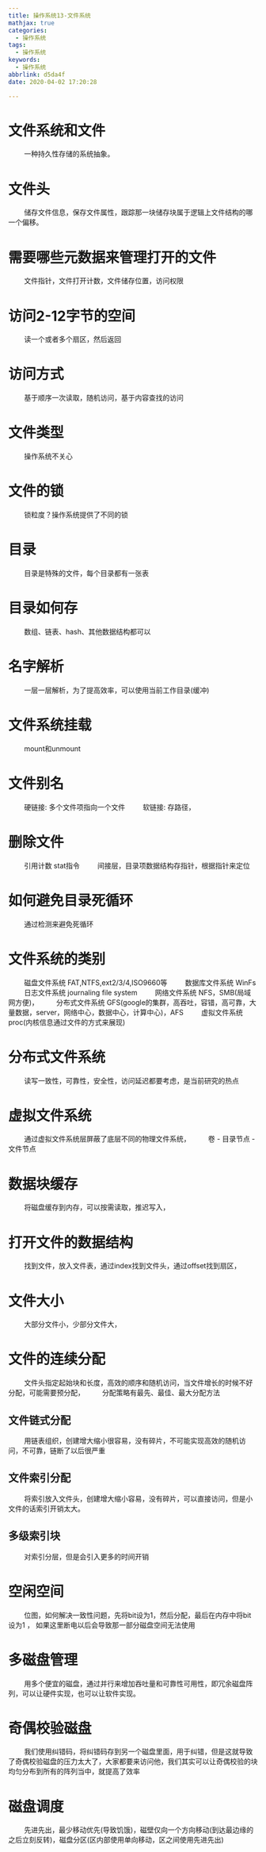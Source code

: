 ```yaml
---
title: 操作系统13-文件系统
mathjax: true
categories:
  - 操作系统
tags:
  - 操作系统
keywords:
  - 操作系统
abbrlink: d5da4f
date: 2020-04-02 17:20:28

---
```


# 文件系统和文件
&emsp;&emsp; 一种持久性存储的系统抽象。

# 文件头
&emsp;&emsp; 储存文件信息，保存文件属性，跟踪那一块储存块属于逻辑上文件结构的哪一个偏移。

# 需要哪些元数据来管理打开的文件
&emsp;&emsp; 文件指针，文件打开计数，文件储存位置，访问权限

# 访问2-12字节的空间
&emsp;&emsp; 读一个或者多个扇区，然后返回

# 访问方式
&emsp;&emsp; 基于顺序一次读取，随机访问，基于内容查找的访问

<!-- more -->
# 文件类型
&emsp;&emsp; 操作系统不关心

# 文件的锁
&emsp;&emsp; 锁粒度？操作系统提供了不同的锁

# 目录
&emsp;&emsp; 目录是特殊的文件，每个目录都有一张表

# 目录如何存
&emsp;&emsp; 数组、链表、hash、其他数据结构都可以

# 名字解析
&emsp;&emsp; 一层一层解析，为了提高效率，可以使用当前工作目录(缓冲)

# 文件系统挂载
&emsp;&emsp; mount和unmount

# 文件别名
&emsp;&emsp; 硬链接: 多个文件项指向一个文件
&emsp;&emsp; 软链接: 存路径，

# 删除文件
&emsp;&emsp; 引用计数 stat指令
&emsp;&emsp; 间接层，目录项数据结构存指针，根据指针来定位

# 如何避免目录死循环
&emsp;&emsp; 通过检测来避免死循环

# 文件系统的类别
&emsp;&emsp; 磁盘文件系统 FAT,NTFS,ext2/3/4,ISO9660等
&emsp;&emsp; 数据库文件系统 WinFs
&emsp;&emsp; 日志文件系统 journaling file system
&emsp;&emsp; 网络文件系统 NFS，SMB(局域网方便)，
&emsp;&emsp; 分布式文件系统 GFS(google的集群，高吞吐，容错，高可靠，大量数据，server，网络中心，数据中心，计算中心)，AFS
&emsp;&emsp; 虚拟文件系统 proc(内核信息通过文件的方式来展现)

# 分布式文件系统
&emsp;&emsp; 读写一致性，可靠性，安全性，访问延迟都要考虑，是当前研究的热点

# 虚拟文件系统
&emsp;&emsp; 通过虚拟文件系统层屏蔽了底层不同的物理文件系统，
&emsp;&emsp; 卷 - 目录节点 - 文件节点

# 数据块缓存
&emsp;&emsp; 将磁盘缓存到内存，可以按需读取，推迟写入，

# 打开文件的数据结构
&emsp;&emsp; 找到文件，放入文件表，通过index找到文件头，通过offset找到扇区，

# 文件大小
&emsp;&emsp; 大部分文件小，少部分文件大，

# 文件的连续分配
&emsp;&emsp; 文件头指定起始块和长度，高效的顺序和随机访问，当文件增长的时候不好分配，可能需要预分配，
&emsp;&emsp; 分配策略有最先、最佳、最大分配方法

## 文件链式分配
&emsp;&emsp; 用链表组织，创建增大缩小很容易，没有碎片，不可能实现高效的随机访问，不可靠，链断了以后很严重

## 文件索引分配
&emsp;&emsp; 将索引放入文件头，创建增大缩小容易，没有碎片，可以直接访问，但是小文件的话索引开销太大。

## 多级索引块
&emsp;&emsp; 对索引分层，但是会引入更多的时间开销

# 空闲空间
&emsp;&emsp; 位图，如何解决一致性问题，先将bit设为1，然后分配，最后在内存中将bit设为1 ， 如果这里断电以后会导致那一部分磁盘空间无法使用

# 多磁盘管理
&emsp;&emsp; 用多个便宜的磁盘，通过并行来增加吞吐量和可靠性可用性，即冗余磁盘阵列，可以让硬件实现，也可以让软件实现。

# 奇偶校验磁盘
&emsp;&emsp; 我们使用纠错码，将纠错码存到另一个磁盘里面，用于纠错，但是这就导致了奇偶校验磁盘的压力太大了，大家都要来访问他，我们其实可以让奇偶校验的块均匀分布到所有的阵列当中，就提高了效率


# 磁盘调度
&emsp;&emsp; 先进先出，最少移动优先(导致饥饿)，磁壁仅向一个方向移动(到达最边缘的之后立刻反转)，磁盘分区(区内部使用单向移动，区之间使用先进先出)

